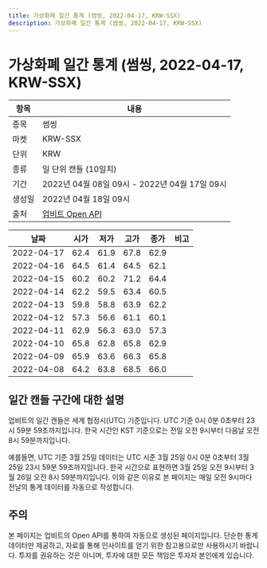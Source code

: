 ```yaml
---
title: 가상화폐 일간 통계 (썸씽, 2022-04-17, KRW-SSX)
description: 가상화폐 일간 통계 (썸씽, 2022-04-17, KRW-SSX)
---
```



가상화폐 일간 통계 (썸씽, 2022-04-17, KRW-SSX)
===

|항목|내용|
|--|--|
|종목|썸씽|
|마켓|KRW-SSX|
|단위|KRW|
|종류|일 단위 캔들 (10일치)|
|기간|2022년 04월 08일 09시 - 2022년 04월 17일 09시|
|생성일|2022년 04월 18일 09시|
|출처|[업비트 Open API](https://docs.upbit.com)|


|날짜|시가|저가|고가|종가|비고|
|--|--|--|--|--|--|
|2022-04-17|62.4|61.9|67.8|62.9|    |
|2022-04-16|64.5|61.4|64.5|62.1|    |
|2022-04-15|60.2|60.2|71.2|64.4|    |
|2022-04-14|62.2|59.5|63.4|60.5|    |
|2022-04-13|59.8|58.8|63.9|62.2|    |
|2022-04-12|57.3|56.6|61.1|60.1|    |
|2022-04-11|62.9|56.3|63.0|57.3|    |
|2022-04-10|65.8|62.8|65.8|62.9|    |
|2022-04-09|65.9|63.6|66.3|65.8|    |
|2022-04-08|64.2|63.8|68.5|66.0|    |


일간 캔들 구간에 대한 설명
---


업비트의 일간 캔들은 세계 협정시(UTC) 기준입니다. 
UTC 기준 0시 0분 0초부터 23시 59분 59초까지입니다. 
한국 시간인 KST 기준으로는 전일 오전 9시부터 다음날 오전 8시 59분까지입니다. 


예를들면, UTC 기준 3월 25일 데이터는 UTC 시준 3월 25일 0시 0분 0초부터 3월 25일 23시 59분 59초까지입니다. 
한국 시간으로 표현하면 3월 25일 오전 9시부터 3월 26일 오전 8시 59분까지입니다. 
이와 같은 이유로 본 페이지는 매일 오전 9시마다 전날의 통계 데이터를 자동으로 작성합니다. 


주의
---


본 페이지는 업비트의 Open API를 통하여 자동으로 생성된 페이지입니다. 
단순한 통계 데이터만 제공하고, 자료를 통해 인사이트를 얻기 위한 참고용으로만 사용하시기 바랍니다. 
투자를 권유하는 것은 아니며, 투자에 대한 모든 책임은 투자자 본인에게 있습니다. 
